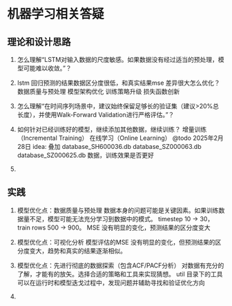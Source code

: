 
# 机器学习相关答疑

## 理论和设计思路

1. 怎么理解“LSTM对输入数据的尺度敏感。如果数据没有经过适当的预处理，模型可能难以收敛。”？

2. lstm 回归预测的结果数据区分度很低，和真实结果mse 差异很大怎么优化？
数据质量与预处理
模型架构优化
训练策略升级
损失函数创新

3. 怎么理解“在时间序列场景中，建议始终保留足够长的验证集（建议>20%总长度），并使用Walk-Forward Validation进行严格评估。”？

4. 如何针对已经训练好的模型，继续添加其他数据，继续训练？
增量训练（Incremental Training）
在线学习（Online Learning）
@todo 2025年2月28日
idea: 叠加 database_SH600036.db database_SZ000063.db database_SZ000625.db 数据，训练效果是否更好

5. 

## 实践

1. 模型优化点：数据质量与预处理
数据本身的问题可能是关键因素。如果训练数据量不足，模型可能无法充分学习到数据中的模式。
timestep 10 -> 30， train rows 500 -> 900。 
MSE 没有明显的变化，预测结果的区分度变大

2. 模型优化点：可视化分析
模型评估的MSE 没有明显的变化，但预测结果的区分度变大，趋势和真实的结果逐渐相似。

3. 模型优化点：先进行彻底的数据探索（包含ACF/PACF分析）
对数据有充分的了解，才能有的放矢。选择合适的策略和工具来实现猜想。
util 目录下的工具可以在运行时和模型迭戈过程中，发现问题并辅助寻找和验证优化方向

4. 
